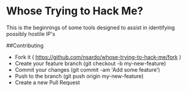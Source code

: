 # Whose Trying to Hack Me?

This is the beginnings of some tools designed to assist in identifying possibly
hostile IP's




##Contributing

- Fork it ( https://github.com/nsardo/whose-trying-to-hack-me/fork )
- Create your feature branch (git checkout -b my-new-feature)
- Commit your changes (git commit -am 'Add some feature')
- Push to the branch (git push origin my-new-feature)
- Create a new Pull Request
